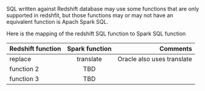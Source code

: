 
SQL written against Redshift database may use some functions that are only supported in redshfit, but those functions may or may not have an equivalent function is Apach Spark SQL.

Here is the mapping of the redshift SQL function to Spark SQL function

| Redshift function        | Spark function           | Comments  |
| ------------- |:-------------:| -----:|
| replace     | translate | Oracle also uses translate |
| function 2     | TBD      |    |
| function 3| TBD     |    |
